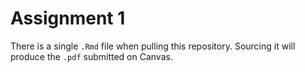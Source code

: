 # Assignment 1
There is a single `.Rmd` file when pulling this repository. Sourcing it will produce the `.pdf` submitted on Canvas.
